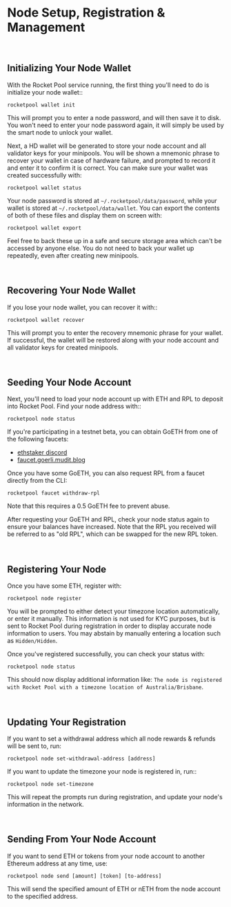 # Node Setup, Registration & Management

<br>

## Initializing Your Node Wallet


With the Rocket Pool service running, the first thing you'll need to do is initialize your node wallet::

```
rocketpool wallet init
```

This will prompt you to enter a node password, and will then save it to disk.
You won't need to enter your node password again, it will simply be used by the smart node to unlock your wallet.

Next, a HD wallet will be generated to store your node account and all validator keys for your minipools.
You will be shown a mnemonic phrase to recover your wallet in case of hardware failure, and prompted to record it and enter it to confirm it is correct.
You can make sure your wallet was created successfully with:

```
rocketpool wallet status
```

Your node password is stored at `~/.rocketpool/data/password`, while your wallet is stored at `~/.rocketpool/data/wallet`.
You can export the contents of both of these files and display them on screen with:

```
rocketpool wallet export
```

Feel free to back these up in a safe and secure storage area which can't be accessed by anyone else.
You do not need to back your wallet up repeatedly, even after creating new minipools.



<br>

## Recovering Your Node Wallet

If you lose your node wallet, you can recover it with::

```
rocketpool wallet recover
```

This will prompt you to enter the recovery mnemonic phrase for your wallet.
If successful, the wallet will be restored along with your node account and all validator keys for created minipools.



<br>

## Seeding Your Node Account

Next, you'll need to load your node account up with ETH and RPL to deposit into Rocket Pool. Find your node address with::

```
rocketpool node status
```

If you're participating in a testnet beta, you can obtain GoETH from one of the following faucets:

* [ethstaker discord](https://discord.gg/GGGmqZdCBf)
* [faucet.goerli.mudit.blog](https://faucet.goerli.mudit.blog/)

Once you have some GoETH, you can also request RPL from a faucet directly from the CLI:

```
rocketpool faucet withdraw-rpl
```

Note that this requires a 0.5 GoETH fee to prevent abuse.

After requesting your GoETH and RPL, check your node status again to ensure your balances have increased.
Note that the RPL you received will be referred to as "old RPL", which can be swapped for the new RPL token.


<br>

## Registering Your Node


Once you have some ETH, register with:

```
rocketpool node register
```

You will be prompted to either detect your timezone location automatically, or enter it manually.
This information is not used for KYC purposes, but is sent to Rocket Pool during registration in order to display accurate node information to users.
You may abstain by manually entering a location such as `Hidden/Hidden`.

Once you've registered successfully, you can check your status with:

```
rocketpool node status
```

This should now display additional information like: `The node is registered with Rocket Pool with a timezone location of Australia/Brisbane`.



<br>

## Updating Your Registration


If you want to set a withdrawal address which all node rewards & refunds will be sent to, run:

```
rocketpool node set-withdrawal-address [address]
```

If you want to update the timezone your node is registered in, run::

```
rocketpool node set-timezone
```

This will repeat the prompts run during registration, and update your node's information in the network.


<br>

## Sending From Your Node Account


If you want to send ETH or tokens from your node account to another Ethereum address at any time, use:

```
rocketpool node send [amount] [token] [to-address]
```

This will send the specified amount of ETH or nETH from the node account to the specified address.
